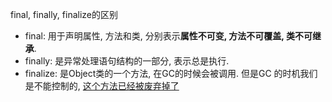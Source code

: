 final, finally, finalize的区别

- final: 用于声明属性, 方法和类, 分别表示**属性不可变, 方法不可覆盖, 类不可继承**.
- finally: 是异常处理语句结构的一部分, 表示总是执行.
- finalize: 是Object类的一个方法, 在GC的时候会被调用. 但是GC 的时机我们是不能控制的, [这个方法已经被废弃掉了](https://hackernoon.com/java-lang-object-finalize-is-finally-deprecated-f99df40fa71)

